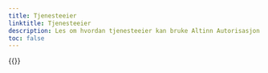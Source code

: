 ```yaml
---
title: Tjenesteeier
linktitle: Tjenesteeier
description: Les om hvordan tjenesteeier kan bruke Altinn Autorisasjon innenfor forskjellige områder.
toc: false
---
```


{{<children />}}
